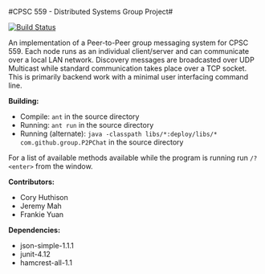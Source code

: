 #CPSC 559 - Distributed Systems Group Project#

[![Build
Status](https://travis-ci.org/cjhutchi/CPSC559.svg?branch=master)](https://travis-ci.org/cjhutchi/CPSC559)

An implementation of a Peer-to-Peer group messaging system for CPSC 559.
Each node runs as an individual client/server and can communicate over a local
LAN network. Discovery messages are broadcasted over UDP Multicast while
standard communication takes place over a TCP socket. This is primarily backend
work with a minimal user interfacing command line.

**Building:**
* Compile: `ant` in the source directory
* Running: `ant run` in the source directory
* Running (alternate): `java -classpath libs/*:deploy/libs/* com.github.group.P2PChat` in the source directory

For a list of available methods available while the program is running run
`/?<enter>` from the window.

**Contributors:**
* Cory Huthison
* Jeremy Mah
* Frankie Yuan

**Dependencies:**
* json-simple-1.1.1
* junit-4.12
* hamcrest-all-1.1
